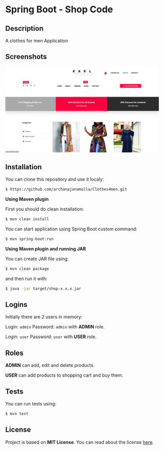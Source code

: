 # **Spring Boot - Shop Code**

[//]: # (<img src="src/main/resources/static/images/brand.png" height=100px width=180>)

## Description
A clothes for men Application 

## Screenshots

<img src="cover.png" height=60% width=95%>

## Installation

You can clone this repository and use it localy:
```sh
$ https://github.com/archanajanamolla/Clothes4men.git
```

**Using Maven plugin**

First you should do clean installation:
```sh
$ mvn clean install
```
You can start application using Spring Boot custom command:
```sh
$ mvn spring-boot:run
```

**Using Maven plugin and running JAR**

You can create JAR file using:
```sh
$ mvn clean package
```
and then run it with:
```sh
$ java -jar target/shop-x.x.x.jar
```

## Logins

Initially there are 2 users in memory:

Login: ```admin``` Password: ```admin``` with **ADMIN** role.

Login: ```user``` Password: ```user``` with **USER** role.

## Roles

**ADMIN** can add, edit and delete products.

**USER** can add products to shopping cart and buy them.

## Tests


You can run tests using:
```sh
$ mvn test
```

## License

Project is based on **MIT License**. You can read about the license <a href="LICENSE">here</a>.
